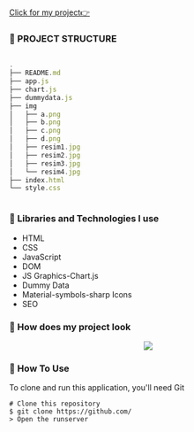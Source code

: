 
[Click for my project👉]()

### 🚩 PROJECT STRUCTURE

```js

.
├── README.md
├── app.js
├── chart.js
├── dummydata.js
├── img
│   ├── a.png
│   ├── b.png
│   ├── c.png
│   ├── d.png
│   ├── resim1.jpg
│   ├── resim2.jpg
│   ├── resim3.jpg
│   └── resim4.jpg
├── index.html
└── style.css



```


### 🚩 Libraries and Technologies I use
- HTML
- CSS
- JavaScript
- DOM
- JS Graphics-Chart.js
- Dummy Data
- Material-symbols-sharp Icons
- SEO

### 🚩 How does my project look

<p align=center><img src ="https://user-images.githubusercontent.com/99876715/197492237-4cbec223-4fa0-4bdb-8c0d-166e90bddb8f.gif"></p>

### 🚩 How To Use

To clone and run this application, you'll need Git
```
# Clone this repository
$ git clone https://github.com/
> Open the runserver
```
